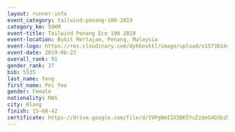 ```yaml
--- 
layout: runner-info 
event_category: tailwind-penang-100-2019 
category_km: 50KM 
event-title: Tailwind Penang Eco 100 2019 
event-location: Bukit Mertajam, Penang, Malaysia 
event-logo: https://res.cloudinary.com/dykbosktl/image/upload/v1573614442/Logo/Logo_gqlzi3.jpg 
event-date: 2019-06-22 
overall_rank: 91
gender_rank: 27
bib: 5535
last_name: Teng
first_name: Pei Yee
gender: Female
nationality: MAS
city: Klang
finish: 15-08-42
certificate: https-//drive.google.com/file/d/1VPgNmIIX3BK5YuZzdeG4G5bzM9P3yiU/view?usp=sharing
--- 
```

